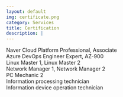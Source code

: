 ```yaml
---
layout: default
img: certificate.png
category: Services
title: Certification
description: |
---
```

Naver Cloud Platform Professional, Associate<br>
Azure DevOps Engineer Expert, AZ-900<br>
Linux Master 1, Linux Master 2<br>
Network Manager 1, Network Manager 2<br>
PC Mechanic 2<br>
Information processing technician<br>
Information device operation technician<br>
